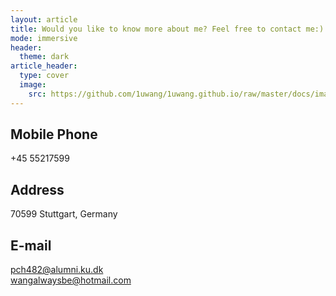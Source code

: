 ```yaml
---
layout: article
title: Would you like to know more about me? Feel free to contact me:)
mode: immersive
header:
  theme: dark
article_header:
  type: cover
  image:
    src: https://github.com/1uwang/1uwang.github.io/raw/master/docs/images/image1.jpg
---
```




## Mobile Phone
+45 55217599
## Address
70599 Stuttgart, Germany
## E-mail
pch482@alumni.ku.dk    
wangalwaysbe@hotmail.com
